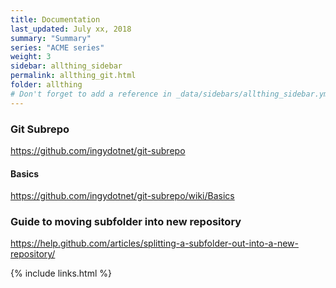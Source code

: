 ```yaml
---
title: Documentation 
last_updated: July xx, 2018
summary: "Summary"
series: "ACME series"
weight: 3
sidebar: allthing_sidebar
permalink: allthing_git.html
folder: allthing
# Don't forget to add a reference in _data/sidebars/allthing_sidebar.yml and/or _data/topnav.yml 
---
```


### Git Subrepo 
https://github.com/ingydotnet/git-subrepo
#### Basics
https://github.com/ingydotnet/git-subrepo/wiki/Basics

### Guide to moving subfolder into new repository
https://help.github.com/articles/splitting-a-subfolder-out-into-a-new-repository/


{% include links.html %}
